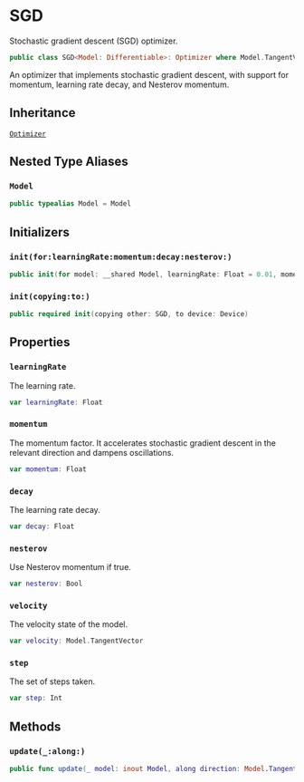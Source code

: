 # SGD

Stochastic gradient descent (SGD) optimizer.

``` swift
public class SGD<Model: Differentiable>: Optimizer where Model.TangentVector: VectorProtocol & ElementaryFunctions & KeyPathIterable, Model.TangentVector.VectorSpaceScalar == Float
```

An optimizer that implements stochastic gradient descent, with support for momentum, learning
rate decay, and Nesterov momentum.

## Inheritance

[`Optimizer`](/Optimizer)

## Nested Type Aliases

### `Model`

``` swift
public typealias Model = Model
```

## Initializers

### `init(for:learningRate:momentum:decay:nesterov:)`

``` swift
public init(for model: __shared Model, learningRate: Float = 0.01, momentum: Float = 0, decay: Float = 0, nesterov: Bool = false)
```

### `init(copying:to:)`

``` swift
public required init(copying other: SGD, to device: Device)
```

## Properties

### `learningRate`

The learning rate.

``` swift
var learningRate: Float
```

### `momentum`

The momentum factor. It accelerates stochastic gradient descent in the relevant direction
and dampens oscillations.

``` swift
var momentum: Float
```

### `decay`

The learning rate decay.

``` swift
var decay: Float
```

### `nesterov`

Use Nesterov momentum if true.

``` swift
var nesterov: Bool
```

### `velocity`

The velocity state of the model.

``` swift
var velocity: Model.TangentVector
```

### `step`

The set of steps taken.

``` swift
var step: Int
```

## Methods

### `update(_:along:)`

``` swift
public func update(_ model: inout Model, along direction: Model.TangentVector)
```
